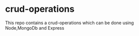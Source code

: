 # crud-operations
This repo contains a crud-operations which can be done using Node,MongoDb and Express
